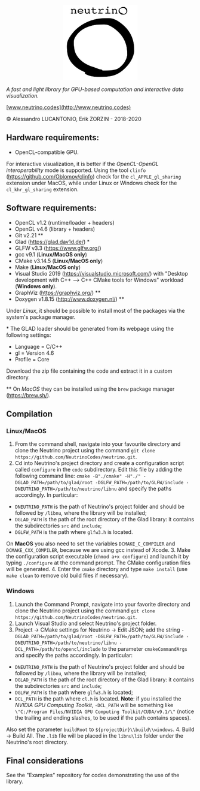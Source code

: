 <p align="center">
<img src="/Logos/neutrino_logo.png" width="200" height="200" />
</p>

_A fast and light library for GPU-based computation and interactive data visualization._

[www.neutrino.codes](http://www.neutrino.codes)

© Alessandro LUCANTONIO, Erik ZORZIN - 2018-2020

Hardware requirements:
----
- OpenCL-compatible GPU.

For interactive visualization, it is better if the _OpenCL-OpenGL interoperability_ mode is supported. Using the tool  `clinfo` (https://github.com/Oblomov/clinfo) check for the `cl_APPLE_gl_sharing` extension under MacOS, while under Linux or Windows check for the
`cl_khr_gl_sharing` extension.

Software requirements:
----
- OpenCL v1.2 (runtime/loader + headers)
- OpenGL v4.6 (library + headers)
- Git v2.21 **
- Glad (https://glad.dav1d.de/) *
- GLFW v3.3 (https://www.glfw.org/)
- gcc v9.1 (**Linux/MacOS only**)
- CMake v3.14.5 (**Linux/MacOS only**)
- Make (**Linux/MacOS only**)
- Visual Studio 2019 (https://visualstudio.microsoft.com/) with "Desktop development
with C++ --> C++ CMake tools for Windows" workload (**Windows only**).
- GraphViz (https://graphviz.org/) **
- Doxygen v1.8.15 (http://www.doxygen.nl/) **

Under _Linux_, it should be possible to install most of the packages via the system's package manager.

\* The GLAD loader should be generated from its webpage using the following settings:
- Language = C/C++
- gl = Version 4.6
- Profile = Core

Download the zip file containing the code and extract it in a
custom directory.

\** On _MacOS_ they can be installed using the `brew` package manager (https://brew.sh/).

Compilation
----

### Linux/MacOS
1. From the command shell, navigate into your favourite directory and clone the Neutrino project
using the command `git clone https://github.com/NeutrinoCodes/neutrino.git`.
2. Cd into Neutrino's project directory and create a configuration script called `configure` in the `code` subdirectory. Edit this file by adding the following command line: `cmake -B"./cmake" -H"./" -DGLAD_PATH=/path/to/glad/root -DGLFW_PATH=/path/to/GLFW/include -DNEUTRINO_PATH=/path/to/neutrino/libnu` and specify the paths accordingly. In particular:
  - `DNEUTRINO_PATH` is the path of Neutrino's project folder and should be followed by `/libnu`, where the library will be installed;
  - `DGLAD_PATH` is the path of the root directory of the Glad library: it contains the subdirectories `src` and `include`;
  - `DGLFW_PATH` is the path where `glfw3.h` is located.

  On **MacOS** you also need to set the variables `DCMAKE_C_COMPILER` and `DCMAKE_CXX_COMPILER`, because we are using gcc instead of Xcode.
3. Make the configuration script executable (`chmod a+x configure`) and launch it by typing `./configure` at the command prompt. The CMake configuration files will be generated.
4. Enter the `cmake` directory and type `make install` (use `make clean` to remove old build files
  if necessary).

### Windows
1. Launch the Command Prompt, navigate into your favorite directory and clone the Neutrino project using the command `git clone https://github.com/NeutrinoCodes/neutrino.git`.
2. Launch Visual Studio and select Neutrino's project folder.
3. Project -> CMake settings for Neutrino -> Edit JSON; add the string `-DGLAD_PATH=/path/to/glad/root -DGLFW_PATH=/path/to/GLFW/include -DNEUTRINO_PATH=/path/to/neutrino/libnu -DCL_PATH=/path/to/opencl/include` to the parameter `cmakeCommandArgs` and specify the paths accordingly. In particular:
  - `DNEUTRINO_PATH` is the path of Neutrino's project folder and should be followed by `/libnu`, where the library will be installed;
  - `DGLAD_PATH` is the path of the root directory of the Glad library: it contains the subdirectories `src` and `include`;
  - `DGLFW_PATH` is the path where `glfw3.h` is located;
  - `DCL_PATH` is the path where `cl.h` is located. **Note**: if you installed the _NVIDIA GPU Computing Toolkit_, `-DCL_PATH` will be something like `\"C:/Program Files/NVIDIA GPU Computing Toolkit/CUDA/v9.1/\"` (notice the trailing and ending slashes, to be used if the path contains spaces).

  Also set the parameter `buildRoot` to `${projectDir}\\build\\windows`.
4. Build -> Build All. The `.lib` file will be placed in the `libnu\lib` folder under the Neutrino's root directory.

Final considerations
---
See the "Examples" repository for codes demonstrating the use of the library.
